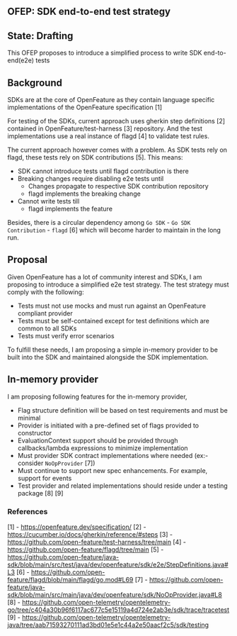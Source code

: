 ## OFEP: SDK end-to-end test strategy

## State: Drafting

This OFEP proposes to introduce a simplified process to write SDK end-to-end(e2e) tests

## Background

SDKs are at the core of OpenFeature as they contain language specific implementations of the OpenFeature specification [1]

For testing of the SDKs, current approach uses gherkin step definitions [2] contained in OpenFeature/test-harness [3] repository.
And the test implementations use a real instance of flagd [4] to validate test rules.

The current approach however comes with a problem. As SDK tests rely on flagd, these tests rely on SDK contributions [5].
This means:

- SDK cannot introduce tests until flagd contribution is there
- Breaking changes require disabling e2e tests until
  - Changes propagate to respective SDK contribution repository
  - flagd implements the breaking change
- Cannot write tests till
  - flagd implements the feature

Besides, there is a circular dependency among `Go SDK` - `Go SDK Contribution` - `flagd` [6] which will become 
harder to maintain in the long run.

## Proposal

Given OpenFeature has a lot of community interest and SDKs, I am proposing to introduce a simplified e2e test strategy.
The test strategy must comply with the following:

- Tests must not use mocks and must run against an OpenFeature compliant provider
- Tests must be self-contained except for test definitions which are common to all SDKs
- Tests must verify error scenarios 

To fulfill these needs, I am proposing a simple in-memory provider to be built into the SDK and maintained alongside the SDK implementation. 

## In-memory provider

I am proposing following features for the in-memory provider,

- Flag structure definition will be based on test requirements and must be minimal
- Provider is initiated with a pre-defined set of flags provided to constructor
- EvaluationContext support should be provided through callbacks/lambda expressions to minimize implementation
- Must provider SDK contract implementations where needed (ex:- consider `NoOpProvider` [7])
- Must continue to support new spec enhancements. For example, support for events
- Test provider and related implementations should reside under a testing package [8] [9]


### References

[1] - https://openfeature.dev/specification/
[2] - https://cucumber.io/docs/gherkin/reference/#steps
[3] - https://github.com/open-feature/test-harness/tree/main
[4] - https://github.com/open-feature/flagd/tree/main 
[5] - https://github.com/open-feature/java-sdk/blob/main/src/test/java/dev/openfeature/sdk/e2e/StepDefinitions.java#L3
[6] - https://github.com/open-feature/flagd/blob/main/flagd/go.mod#L69
[7] - https://github.com/open-feature/java-sdk/blob/main/src/main/java/dev/openfeature/sdk/NoOpProvider.java#L8
[8] - https://github.com/open-telemetry/opentelemetry-go/tree/c404a30b96f6117ac677c5e15119a4d724e2ab3e/sdk/trace/tracetest
[9] - https://github.com/open-telemetry/opentelemetry-java/tree/aab71593270111ad3bd01e5e1c44a2e50aacf2c5/sdk/testing

